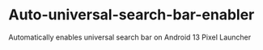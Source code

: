 # Auto-universal-search-bar-enabler
Automatically enables universal search bar on Android 13 Pixel Launcher
